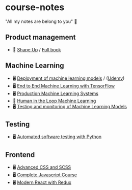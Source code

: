 # course-notes
"All my notes are belong to you" 🤖

## Product management
- 📙 [Shape Up](shape-up/README.md) / [Full book](https://basecamp.com/shapeup)

## Machine Learning
- 🖥️ [Deployment of machine learning models](deployment-of-machine-learning-models/) / ([Udemy](https://www.udemy.com/course/deployment-of-machine-learning-models/README.md))
- 🖥️ [End to End Machine Learning with TensorFlow](end-to-end-machine-learning-with-tensorflow/README.md)
- 🖥️ [Production Machine Learning Systems](production-machine-learning-systems/README.md)
- 📙 [Human in the Loop Machine Learning](human-in-the-loop-machine-learning/README.md)
- 🖥️ [Testing and monitoring of Machine Learning Models](testing-and-monitoring-of-machine-learning-model-deployments/README.md)

## Testing
- 🖥️ [Automated software testing with Python](automated-software-testing-with-python/README.md)

## Frontend
- 🖥️ [Advanced CSS and SCSS](./advanced-css-and-sass/README.md)
- 🖥️ [Complete Javascript Course](./complete-javascript-course/README.md)
- 🖥️ [Modern React with Redux](./modern-react/README.md)
